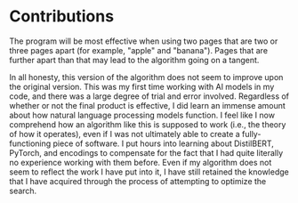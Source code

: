 # Contributions 

The program will be most effective when using two pages that are two or three pages apart (for example, "apple" and "banana"). Pages that are further apart than that may lead to the algorithm going on a tangent.

In all honesty, this version of the algorithm does not seem to improve upon the original version. This was my first time working with AI models in my code, and there was a large degree of trial and error involved. Regardless of whether or not the final product is effective, I did learn an immense amount about how natural language processing models function. I feel like I now comprehend how an algorithm like this is supposed to work (i.e., the theory of how it operates), even if I was not ultimately able to create a fully-functioning piece of software. I put hours into learning about DistilBERT, PyTorch, and encodings to compensate for the fact that I had quite literally no experience working with them before. Even if my algorithm does not seem to reflect the work I have put into it, I have still retained the knowledge that I have acquired through the process of attempting to optimize the search.
